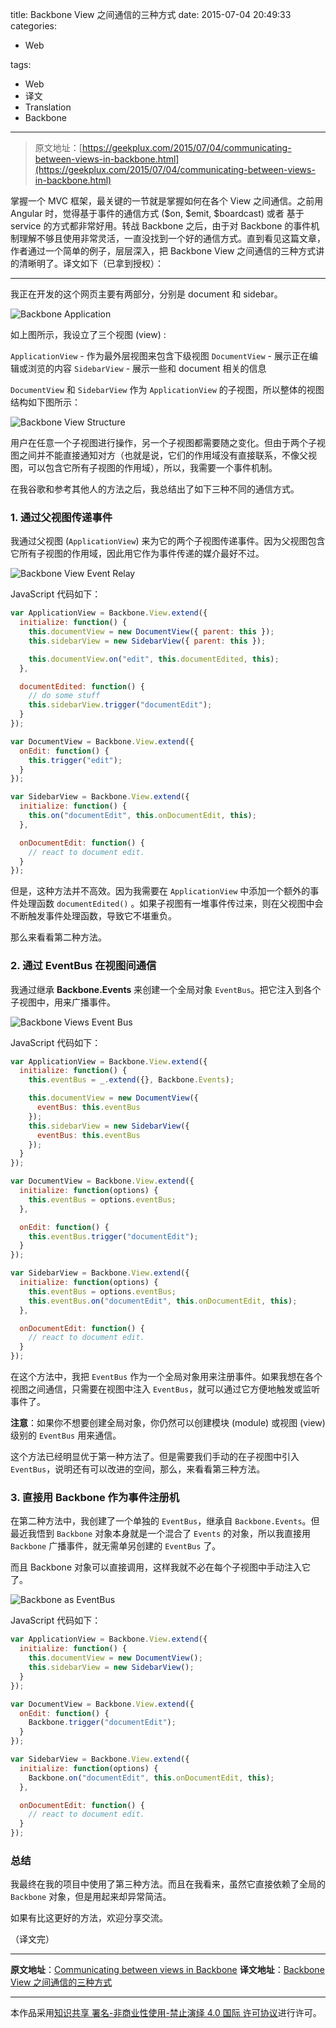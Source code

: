 title: Backbone View 之间通信的三种方式
date: 2015-07-04 20:49:33
categories:

- Web

tags:

- Web
- 译文
- Translation
- Backbone

---

> 原文地址：[https://geekplux.com/2015/07/04/communicating-between-views-in-backbone.html](https://geekplux.com/2015/07/04/communicating-between-views-in-backbone.html)

掌握一个 MVC 框架，最关键的一节就是掌握如何在各个 View 之间通信。之前用 Angular 时，觉得基于事件的通信方式 ($on, $emit, $boardcast) 或者 基于 service 的方式都非常好用。转战 Backbone 之后，由于对 Backbone 的事件机制理解不够且使用非常灵活，一直没找到一个好的通信方式。直到看见这篇文章，作者通过一个简单的例子，层层深入，把 Backbone View 之间通信的三种方式讲的清晰明了。译文如下（已拿到授权）：

---

我正在开发的这个网页主要有两部分，分别是 document 和 sidebar。

![Backbone Application](https://geekpluxblog.oss-cn-hongkong.aliyuncs.com/backbone-application.png)

如上图所示，我设立了三个视图 (view) :

`ApplicationView` - 作为最外层视图来包含下级视图
`DocumentView` - 展示正在编辑或浏览的内容
`SidebarView` - 展示一些和 document 相关的信息

`DocumentView` 和 `SidebarView` 作为 `ApplicationView` 的子视图，所以整体的视图结构如下图所示：

![Backbone View Structure](https://geekpluxblog.oss-cn-hongkong.aliyuncs.com/backbone-view-structure.png)

用户在任意一个子视图进行操作，另一个子视图都需要随之变化。但由于两个子视图之间并不能直接通知对方（也就是说，它们的作用域没有直接联系，不像父视图，可以包含它所有子视图的作用域），所以，我需要一个事件机制。

在我谷歌和参考其他人的方法之后，我总结出了如下三种不同的通信方式。

<!-- more -->

### 1. 通过父视图传递事件

我通过父视图 (`ApplicationView`) 来为它的两个子视图传递事件。因为父视图包含它所有子视图的作用域，因此用它作为事件传递的媒介最好不过。

![Backbone View Event Relay](https://geekpluxblog.oss-cn-hongkong.aliyuncs.com/backbone-view-event-relay.png)

JavaScript 代码如下：

```javascript
var ApplicationView = Backbone.View.extend({
  initialize: function() {
    this.documentView = new DocumentView({ parent: this });
    this.sidebarView = new SidebarView({ parent: this });

    this.documentView.on("edit", this.documentEdited, this);
  },

  documentEdited: function() {
    // do some stuff
    this.sidebarView.trigger("documentEdit");
  }
});

var DocumentView = Backbone.View.extend({
  onEdit: function() {
    this.trigger("edit");
  }
});

var SidebarView = Backbone.View.extend({
  initialize: function() {
    this.on("documentEdit", this.onDocumentEdit, this);
  },

  onDocumentEdit: function() {
    // react to document edit.
  }
});
```

但是，这种方法并不高效。因为我需要在 `ApplicationView` 中添加一个额外的事件处理函数 `documentEdited()` 。如果子视图有一堆事件传过来，则在父视图中会不断触发事件处理函数，导致它不堪重负。

那么来看看第二种方法。

### 2. 通过 EventBus 在视图间通信

我通过继承 **Backbone.Events** 来创建一个全局对象 `EventBus`。把它注入到各个子视图中，用来广播事件。

![Backbone Views Event Bus](https://geekpluxblog.oss-cn-hongkong.aliyuncs.com/backbone-views-event-bus.png)

JavaScript 代码如下：

```javascript
var ApplicationView = Backbone.View.extend({
  initialize: function() {
    this.eventBus = _.extend({}, Backbone.Events);

    this.documentView = new DocumentView({
      eventBus: this.eventBus
    });
    this.sidebarView = new SidebarView({
      eventBus: this.eventBus
    });
  }
});

var DocumentView = Backbone.View.extend({
  initialize: function(options) {
    this.eventBus = options.eventBus;
  },

  onEdit: function() {
    this.eventBus.trigger("documentEdit");
  }
});

var SidebarView = Backbone.View.extend({
  initialize: function(options) {
    this.eventBus = options.eventBus;
    this.eventBus.on("documentEdit", this.onDocumentEdit, this);
  },

  onDocumentEdit: function() {
    // react to document edit.
  }
});
```

在这个方法中，我把 `EventBus` 作为一个全局对象用来注册事件。如果我想在各个视图之间通信，只需要在视图中注入 `EventBus`，就可以通过它方便地触发或监听事件了。

**注意**：如果你不想要创建全局对象，你仍然可以创建模块 (module) 或视图 (view) 级别的 `EventBus` 用来通信。

这个方法已经明显优于第一种方法了。但是需要我们手动的在子视图中引入 `EventBus`，说明还有可以改进的空间，那么，来看看第三种方法。

### 3. 直接用 Backbone 作为事件注册机

在第二种方法中，我创建了一个单独的 `EventBus`，继承自 `Backbone.Events`。但最近我悟到 `Backbone` 对象本身就是一个混合了 `Events` 的对象，所以我直接用 `Backbone` 广播事件，就无需单另创建的 `EventBus` 了。

而且 Backbone 对象可以直接调用，这样我就不必在每个子视图中手动注入它了。

![Backbone as EventBus](https://geekpluxblog.oss-cn-hongkong.aliyuncs.com/backbone-views-backbone-event-bus.png)

JavaScript 代码如下：

```javascript
var ApplicationView = Backbone.View.extend({
  initialize: function() {
    this.documentView = new DocumentView();
    this.sidebarView = new SidebarView();
  }
});

var DocumentView = Backbone.View.extend({
  onEdit: function() {
    Backbone.trigger("documentEdit");
  }
});

var SidebarView = Backbone.View.extend({
  initialize: function(options) {
    Backbone.on("documentEdit", this.onDocumentEdit, this);
  },

  onDocumentEdit: function() {
    // react to document edit.
  }
});
```

### 总结

我最终在我的项目中使用了第三种方法。而且在我看来，虽然它直接依赖了全局的 `Backbone` 对象，但是用起来却异常简洁。

如果有比这更好的方法，欢迎分享交流。

（译文完）

---

**原文地址**：[Communicating between views in Backbone](http://veerasundar.com/blog/2013/04/communicating-between-views-in-backbone/)
**译文地址**：[Backbone View 之间通信的三种方式](http://www.geekplux.com/2015/07/04/communicating-between-views-in-backbone.html)

---

本作品采用[知识共享 署名-非商业性使用-禁止演绎 4.0 国际 许可协议](http://creativecommons.org/licenses/by-nc-nd/4.0/)进行许可。
